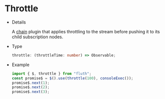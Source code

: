 # Throttle

- Details

  A [chain](/en/guide/plugin.html#chain-plugin) plugin that applies throttling to the stream before pushing it to its child subscription nodes.

- Type

  ```typescript
  throttle: (throttleTime: number) => Observable;
  ```

- Example
  ```typescript
  import { $, throttle } from "fluth";
  const promise$ = $().use(throttle(100), consoleExec());
  promise$.next(1);
  promise$.next(2);
  promise$.next(3);
  ```
